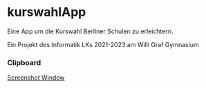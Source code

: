 # kurswahlApp
Eine App um die Kurswahl Berliner Schulen zu erleichtern.

Ein Projekt des Informatik LKs 2021-2023 am Willi Graf Gymnasium



### Clipboard 
[Screenshot Window](https://tips4java.wordpress.com/2008/10/13/screen-image/) 